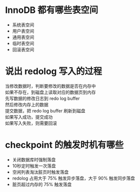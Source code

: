 # InnoDB 都有哪些表空间  

- 系统表空间  
- 用户表空间  
- 通用表空间  
- 临时表空间  
- 回滚表空间

# 说出 redolog 写入的过程  

当修改数据时，判断要修改的数据是否在内存中  
如果不存在，到磁盘上读取对应的数据页到内存  
先写数据的修改日志到 redo log buffer  
然后修改内存上的数据  
提交数据，把 redo log buffer 刷新到磁盘  
如果写入成功，提交成功  
如果写入失败，则需要回滚  

# checkpoint 的触发时机有哪些  

- 关闭数据库时强制落盘  
- 10秒定时触发一次落盘  
- 空闲列表淘汰脏页时触发落盘  
- redolog 占用大于 75% 触发异步落盘，大于 90% 触发同步落盘  
- 脏页超过内存的 75% 触发落盘  